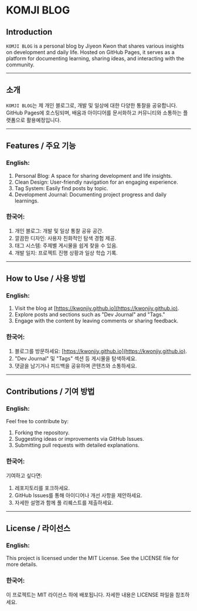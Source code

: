 # KOMJI BLOG

## Introduction
`KOMJI BLOG` is a personal blog by Jiyeon Kwon that shares various insights on development and daily life. Hosted on GitHub Pages, it serves as a platform for documenting learning, sharing ideas, and interacting with the community.

---

## 소개
`KOMJI BLOG`는 제 개인 블로그로, 개발 및 일상에 대한 다양한 통찰을 공유합니다. GitHub Pages에 호스팅되며, 배움과 아이디어를 문서화하고 커뮤니티와 소통하는 플랫폼으로 활용예정입니다.

---

## Features / 주요 기능

### English:
1. Personal Blog: A space for sharing development and life insights.
2. Clean Design: User-friendly navigation for an engaging experience.
3. Tag System: Easily find posts by topic.
4. Development Journal: Documenting project progress and daily learnings.

### 한국어:
1. 개인 블로그: 개발 및 일상 통찰 공유 공간.
2. 깔끔한 디자인: 사용자 친화적인 탐색 경험 제공.
3. 태그 시스템: 주제별 게시물을 쉽게 찾을 수 있음.
4. 개발 일지: 프로젝트 진행 상황과 일상 학습 기록.

---

## How to Use / 사용 방법

### English:
1. Visit the blog at [https://kwonjiy.github.io](https://kwonjiy.github.io).
2. Explore posts and sections such as "Dev Journal" and "Tags."
3. Engage with the content by leaving comments or sharing feedback.

### 한국어:
1. 블로그를 방문하세요: [https://kwonjiy.github.io](https://kwonjiy.github.io).
2. "Dev Journal" 및 "Tags" 섹션 등 게시물을 탐색하세요.
3. 댓글을 남기거나 피드백을 공유하며 콘텐츠와 소통하세요.

---

## Contributions / 기여 방법

### English:
Feel free to contribute by:
1. Forking the repository.
2. Suggesting ideas or improvements via GitHub Issues.
3. Submitting pull requests with detailed explanations.

### 한국어:
기여하고 싶다면:
1. 레포지토리를 포크하세요.
2. GitHub Issues를 통해 아이디어나 개선 사항을 제안하세요.
3. 자세한 설명과 함께 풀 리퀘스트를 제출하세요.

---

## License / 라이선스

### English:
This project is licensed under the MIT License. See the LICENSE file for more details.

### 한국어:
이 프로젝트는 MIT 라이선스 하에 배포됩니다. 자세한 내용은 LICENSE 파일을 참조하세요.

